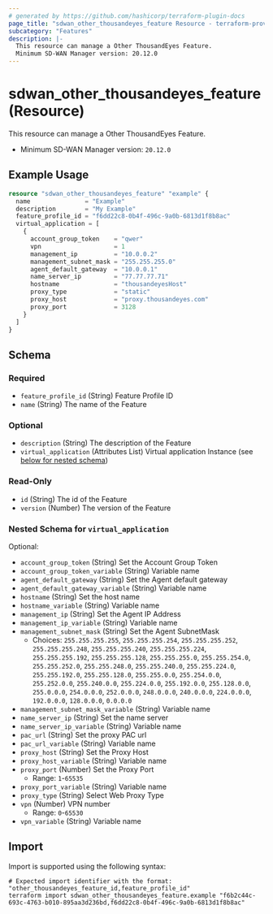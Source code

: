 ```yaml
---
# generated by https://github.com/hashicorp/terraform-plugin-docs
page_title: "sdwan_other_thousandeyes_feature Resource - terraform-provider-sdwan"
subcategory: "Features"
description: |-
  This resource can manage a Other ThousandEyes Feature.
  Minimum SD-WAN Manager version: 20.12.0
---
```


# sdwan_other_thousandeyes_feature (Resource)

This resource can manage a Other ThousandEyes Feature.
  - Minimum SD-WAN Manager version: `20.12.0`

## Example Usage

```terraform
resource "sdwan_other_thousandeyes_feature" "example" {
  name               = "Example"
  description        = "My Example"
  feature_profile_id = "f6dd22c8-0b4f-496c-9a0b-6813d1f8b8ac"
  virtual_application = [
    {
      account_group_token    = "qwer"
      vpn                    = 1
      management_ip          = "10.0.0.2"
      management_subnet_mask = "255.255.255.0"
      agent_default_gateway  = "10.0.0.1"
      name_server_ip         = "77.77.77.71"
      hostname               = "thousandeyesHost"
      proxy_type             = "static"
      proxy_host             = "proxy.thousandeyes.com"
      proxy_port             = 3128
    }
  ]
}
```

<!-- schema generated by tfplugindocs -->
## Schema

### Required

- `feature_profile_id` (String) Feature Profile ID
- `name` (String) The name of the Feature

### Optional

- `description` (String) The description of the Feature
- `virtual_application` (Attributes List) Virtual application Instance (see [below for nested schema](#nestedatt--virtual_application))

### Read-Only

- `id` (String) The id of the Feature
- `version` (Number) The version of the Feature

<a id="nestedatt--virtual_application"></a>
### Nested Schema for `virtual_application`

Optional:

- `account_group_token` (String) Set the Account Group Token
- `account_group_token_variable` (String) Variable name
- `agent_default_gateway` (String) Set the Agent default gateway
- `agent_default_gateway_variable` (String) Variable name
- `hostname` (String) Set the host name
- `hostname_variable` (String) Variable name
- `management_ip` (String) Set the Agent IP Address
- `management_ip_variable` (String) Variable name
- `management_subnet_mask` (String) Set the Agent SubnetMask
  - Choices: `255.255.255.255`, `255.255.255.254`, `255.255.255.252`, `255.255.255.248`, `255.255.255.240`, `255.255.255.224`, `255.255.255.192`, `255.255.255.128`, `255.255.255.0`, `255.255.254.0`, `255.255.252.0`, `255.255.248.0`, `255.255.240.0`, `255.255.224.0`, `255.255.192.0`, `255.255.128.0`, `255.255.0.0`, `255.254.0.0`, `255.252.0.0`, `255.240.0.0`, `255.224.0.0`, `255.192.0.0`, `255.128.0.0`, `255.0.0.0`, `254.0.0.0`, `252.0.0.0`, `248.0.0.0`, `240.0.0.0`, `224.0.0.0`, `192.0.0.0`, `128.0.0.0`, `0.0.0.0`
- `management_subnet_mask_variable` (String) Variable name
- `name_server_ip` (String) Set the name server
- `name_server_ip_variable` (String) Variable name
- `pac_url` (String) Set the proxy PAC url
- `pac_url_variable` (String) Variable name
- `proxy_host` (String) Set the Proxy Host
- `proxy_host_variable` (String) Variable name
- `proxy_port` (Number) Set the Proxy Port
  - Range: `1`-`65535`
- `proxy_port_variable` (String) Variable name
- `proxy_type` (String) Select Web Proxy Type
- `vpn` (Number) VPN number
  - Range: `0`-`65530`
- `vpn_variable` (String) Variable name

## Import

Import is supported using the following syntax:

```shell
# Expected import identifier with the format: "other_thousandeyes_feature_id,feature_profile_id"
terraform import sdwan_other_thousandeyes_feature.example "f6b2c44c-693c-4763-b010-895aa3d236bd,f6dd22c8-0b4f-496c-9a0b-6813d1f8b8ac"
```
